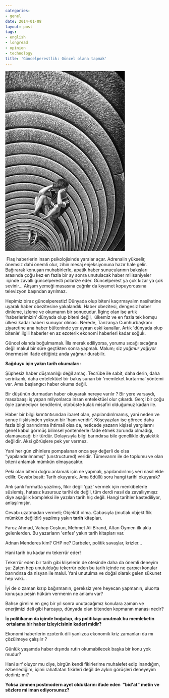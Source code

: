 ```yaml
---
categories:
- genel
date: 2014-01-08
layout: post
tags:
- english
- longread
- opinion
- technology
title: 'Güncelperestlik: Güncel olana tapmak'
---
```


[![](/images/0a5ee-kafa.jpg)](https://suatatan.wordpress.com/wp-content/uploads/2014/01/0a5ee-kafa.jpg)

 Flaş haberlerin insan psikolojisinde yaralar açar. Adrenalin yükselir, önemsiz dahi önemli olur, zihin mesaj enjeksiyonuna hazır hale gelir. Bağırarak konuşan muhabirlerle, apatik haber sunucularının bakışları arasında çoğu kez en fazla bir ay sonra unutulacak haber milisaniyeler  içinde zavallı güncelperesti polarize eder. Güncelperest ya çok kızar ya çok sevinir… Akşam yemeği masasına çağrılır da kıyamet kopuyorcasına televizyon başından ayrılmaz.

  

Hepimiz biraz güncelperestiz! Dünyada olup biteni kaçırmayalım nasihatine uyarak haber obezitesine yakalandık. Haber obezitesi, dengesiz haber dinleme, izleme ve okumanın bir sonucudur. İlginç olan ise artık ‘haberlerimizin’ dünyada olup biteni değil,  ülkemiz ve en fazla tek komşu ülkesi kadar haberi sunuyor olması. Nerede, Tanzanya Cumhurbaşkanı ziyaretine ana haber bülteninde yer ayıran eski kanallar. Artık 'dünyada olup bitenle’ ilgili haberler en az ezoterik ekonomi haberleri kadar soğuk.

  

Güncel olanda boğulmamalı. İlla merak ediliyorsa, yorumu sıcağı sıcağına değil makul bir süre geçtikten sonra yapmalı. Malum; siz _yağmur yağıyor_ önermesini ifade ettiğiniz anda yağmur durabilir. 

  

**Sağduyu için yakın tarih okumaları:**

Şüphesiz haber düşmanlığı değil amaç. Tecrübe ile sabit, daha derin, daha serinkanlı, daha entelektüel bir bakış sunan bir 'memleket kurtarma’ yöntemi var. Ama başlangıcı haber okuma değil. 

Bir düşünün durmadan haber okuyarak nereye varılır ? Bir yere varsaydı, masabaaşı iş yapan milyonlarca insan entelektüel olur çıkardı. Gerçi bir çoğu öyle zannediyor kendilerini, otobüste kulak misafiri olduğumuz kadarı ile. 

  

Haber bir bilgi kırıntıntısından ibaret olan, yapılandırılmamış, yani neden ve sonuç ilişkisinden yoksun bir 'ham veridir’. Köşeyazıları ise görece daha fazla bilgi barındırma ihtimali olsa da, neticede yazarın kişisel yargılarını genel kabul görmüş bilimsel yöntemlerle ifade etmek zorunda olmadığı, olamayacağı bir türdür. Dolayısıyla bilgi barındırsa bile genellikle diyalektik değildir. Aksi görüşlere pek yer vermez. 

Yani her gün zihinlere pompalanan onca şey değerli de olsa “yapılandırılmamış” (unstructured) veridir. Tümevarım ile de toplumu ve olan biteni anlamak mümkün olmayacaktır.

  

Peki olan biteni doğru anlamak için ne yapmalı, yapılandırılmış veri nasıl elde edilir. Cevabı basit: Tarih okuyarak. Ama ödüllü soru hangi tarihi okuyarak?

  

Anlı şanlı formatta yazılmış, fikir değil 'gaz’ vermek için menkibelerle süslemiş, hatasız kusursuz tarihi de değil, tüm derdi nasıl da zavallıymışız diye aşağılık kompleksi ile yazılan tarih hiç değil. Hangi tarihler kastediliyor, anlaşılmıştır.

  

Cevabı uzatmadan vermeli; Objektif olma. Çabasıyla (mutlak objektiflik mümkün değildir) yazılmış yakın **tarih** kitapları. 

  

Faroz Ahmad, Vahap Coşkun, Mehmet Ali Birand, Altan Öymen ilk akla gelenlerden. Bu yazarların 'enfes’ yakın tarih kitapları var.

  

Adnan Menderes kim? CHP ne? Darbeler, politik savaşlar, krizler…

  

Hani tarih bu kadar mı tekerrür eder!

  

Tekerrür eden bir tarih gibi klişelerin de ötesinde daha da önemli deneyim şu: Zaten hep unutulduğu tekerrür eden bu tarih içinde ne çarpıcı konular barındırsa da nisyan ile malul. Yani unutulma ve doğal olarak gelen sükunet hep vaki…

  

İyi de o zaman kızıp bağırmanın, gereksiz yere heyecan yapmanın, uluorta konuşup peşin hüküm vermenin ne anlamı var?

  

Bahse girelim en geç bir yıl sonra unutacağımız konulara zaman ve enerjimizi deli gibi harcayıp, dünyada olan bitenden kopmanın manası nedir?

  

İ**ç politikanın da içinde boğulup, dış politikayı unutmak bu memleketin  ortalama bir haber izleyicisinin kaderi midir?**

  

Ekonomi haberlerin ezoterik dili yanlızca ekonomik kriz zamanları da mı çözülmeye çalışılır ?

  

Günlük yaşamda haber dışında rutin okumabilecek başka bir konu yok mudur?

  

Hani sırf oluyor mu diye, birgün kendi fikirlerime muhalefet edip inandığım, ezberlediğim, içimi rahatlatan fikirleri değil de aykırı görüşleri deneyeyim dediniz mi?

  

**Yoksa zımnen postmodern ayet olduklarını ifade eden  "bid'at" metin ve sözlere mi iman ediyorsunuz?**
